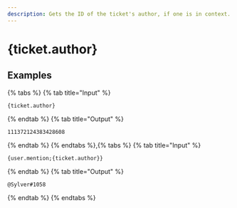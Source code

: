 ```yaml
---
description: Gets the ID of the ticket's author, if one is in context.
---
```

# {ticket.author}
## Examples
{% tabs %}
{% tab title="Input" %}
```text
{ticket.author}
```
{% endtab %}
{% tab title="Output" %}
```text
111372124383428608
```
{% endtab %}
{% endtabs %},{% tabs %}
{% tab title="Input" %}
```text
{user.mention;{ticket.author}}
```
{% endtab %}
{% tab title="Output" %}
```text
@Sylver#1058
```
{% endtab %}
{% endtabs %}